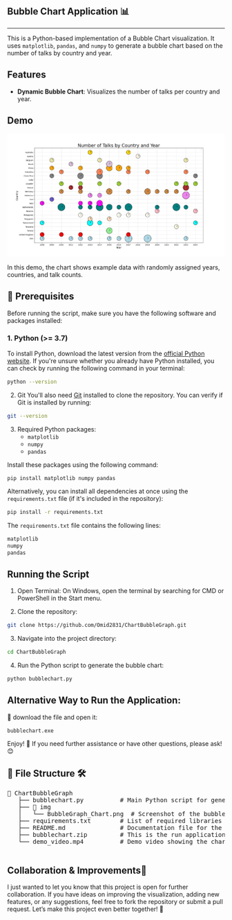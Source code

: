 ## Bubble Chart Application 📊
---
This is a Python-based implementation of a Bubble Chart visualization. It uses `matplotlib`, `pandas`, and `numpy` to generate a bubble chart based on the number of talks by country and year.

## Features

- **Dynamic Bubble Chart**: Visualizes the number of talks per country and year.


## Demo

![Bubble Chart Example](img/BubbleGraph_Chart.png)


In this demo, the chart shows example data with randomly assigned years, countries, and talk counts.

## 🚀 Prerequisites

Before running the script, make sure you have the following software and packages installed:

### 1. **Python** (>= 3.7)

To install Python, download the latest version from the [official Python website](https://www.python.org/downloads/). If you're unsure whether you already have Python installed, you can check by running the following command in your terminal:

```bash
python --version
```
2. Git 
You'll also need [Git](https://git-scm.com/downloads) installed to clone the repository. You can verify if Git is installed by running:
```bash
git --version
```

3. Required Python packages:
   - `matplotlib`
   - `numpy`
   - `pandas`

Install these packages using the following command:
```bash
pip install matplotlib numpy pandas
```
Alternatively, you can install all dependencies at once using the `requirements.txt` file (if it's included in the repository):
```bash 
pip install -r requirements.txt
```
The `requirements.txt` file contains the following lines:
```
matplotlib
numpy
pandas
```

## Running the Script

1. Open Terminal:
On Windows, open the terminal by searching for CMD or PowerShell in the Start menu.

2. Clone the repository:
```bash 
git clone https://github.com/Omid2831/ChartBubbleGraph.git
```
3. Navigate into the project directory:
```bash 
cd ChartBubbleGraph
```
4. Run the Python script to generate the bubble chart:
```bash 
python bubblechart.py
```

## Alternative Way to Run the Application:

🚀 download the file and open it:
```
bubblechart.exe
```
Enjoy! 🎉
If you need further assistance or have other questions, please ask! 😊


## 📂 File Structure 🛠️

<pre>
📂 ChartBubbleGraph 
   ├── bubblechart.py          # Main Python script for generating the bubble chart
   ├── 📂 img
   │   └── BubbleGraph_Chart.png  # Screenshot of the bubble chart
   ├── requirements.txt        # List of required libraries 
   ├── README.md               # Documentation file for the project
   ├── bubblechart.zip         # This is the run application IRL
   └── demo_video.mp4          # Demo video showing the chart generation process
   
</pre>

## Collaboration & Improvements🤝 

I just wanted to let you know that this project is open for further collaboration. 
If you have ideas on improving the visualization, adding new features, or any suggestions, feel free to fork the repository or submit a pull request.
Let’s make this project even better together! 🚀
